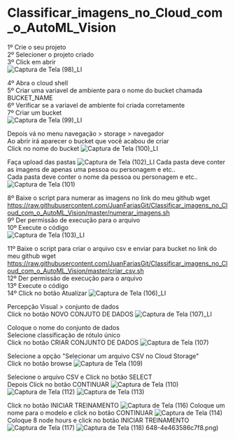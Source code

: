 # Classificar_imagens_no_Cloud_com_o_AutoML_Vision
1º Crie o seu projeto <br>
2º Selecioner o projeto criado <br>
3º Click em abrir <br>
![Captura de Tela (98)_LI](https://user-images.githubusercontent.com/49367122/77254327-2522d280-6c3f-11ea-9cd2-389735b2abb3.jpg)

4º Abra o cloud shell <br>
5º Criar uma variavel de ambiente para o nome do bucket chamada BUCKET_NAME <br>
6º Verificar se a variavel de ambiente foi criada corretamente <br>
7º Criar um bucket <br>
![Captura de Tela (99)_LI](https://user-images.githubusercontent.com/49367122/77254956-f9095080-6c42-11ea-8b40-80628d91d9f5.jpg)

Depois vá no menu navegação > storage > navegador <br>
Ao abrir irá aparecer o bucket que você acabou de criar <br>
Click no nome do bucket
![Captura de Tela (100)_LI](https://user-images.githubusercontent.com/49367122/77255340-5dc5aa80-6c45-11ea-882e-c1119817b4e2.jpg)

Faça upload das pastas
![Captura de Tela (102)_LI](https://user-images.githubusercontent.com/49367122/77255746-8a2ef600-6c48-11ea-9398-f01e9f467324.jpg)
Cada pasta deve conter as imagens de apenas uma pessoa ou personagem e etc.. <br>
Cada pasta deve conter o nome da pessoa ou personagem e etc.. 
![Captura de Tela (101)](https://user-images.githubusercontent.com/49367122/77255812-f90c4f00-6c48-11ea-8d52-35523bc82557.png)

8º Baixe o script para numerar as imagens no link do meu github wget https://raw.githubusercontent.com/JuanFariasGit/Classificar_imagens_no_Cloud_com_o_AutoML_Vision/master/numerar_imagens.sh <br>
9º Der permissão de execução para o arquivo <br>
10º Execute o código <br>
![Captura de Tela (103)_LI](https://user-images.githubusercontent.com/49367122/77256291-0d058000-6c4c-11ea-9316-52c4b7ee9cd5.jpg)

11º Baixe o script para criar o arquivo csv e enviar para bucket no link do meu github wget https://raw.githubusercontent.com/JuanFariasGit/Classificar_imagens_no_Cloud_com_o_AutoML_Vision/master/criar_csv.sh <br>
12º Der permissão de execução para o arquivo <br>
13º Execute o código <br>
14º Click no botão Atualizar
![Captura de Tela (106)_LI](https://user-images.githubusercontent.com/49367122/77256946-1690e700-6c50-11ea-8515-00be226c89c1.jpg)

Percepção Visual > conjunto de dados <br>
Click no botão NOVO CONJUTO DE DADOS
![Captura de Tela (107)_LI](https://user-images.githubusercontent.com/49367122/77257125-1c3afc80-6c51-11ea-9b65-12e5a2fec035.jpg)

Coloque o nome do conjunto de dados <br>
Selecione classificação de rótulo único <br>
Click no botão CRIAR CONJUNTO DE DADOS
![Captura de Tela (107)](https://user-images.githubusercontent.com/49367122/77257480-560d0280-6c53-11ea-8897-dd566232bcd7.png)

Selecione a opção "Selecionar um arquivo CSV no Cloud Storage" <br>
Click no botão browse
![Captura de Tela (109)](https://user-images.githubusercontent.com/49367122/77257903-ed735500-6c55-11ea-9f60-88e28e66e13c.png)

Selecione o arquivo CSV e Click no botão SELECT <br>
Depois Click no botão CONTINUAR
![Captura de Tela (110)](https://user-images.githubusercontent.com/49367122/77257966-522eaf80-6c56-11ea-9eb6-bef03b18a2b4.png)
![Captura de Tela (112)](https://user-images.githubusercontent.com/49367122/77258196-c61d8780-6c57-11ea-9893-816e76797cea.png)
![Captura de Tela (113)](https://user-images.githubusercontent.com/49367122/77258442-5e683c00-6c59-11ea-85d7-30d1d2a03f1c.png)

Click no botão INICIAR TREINAMENTO
![Captura de Tela (116)](https://user-images.githubusercontent.com/49367122/77258642-b2275500-6c5a-11ea-9195-2eb5e2b090d7.png)
Coloque um nome para o modelo e click no botão CONTINUAR 
![Captura de Tela (114)](https://user-images.githubusercontent.com/49367122/77258603-5066eb00-6c5a-11ea-9337-b1e053f03bc1.png)
Coloque 8 node hours e click no botão INICIAR TREINAMENTO
![Captura de Tela (117)](https://user-images.githubusercontent.com/49367122/77258701-1c3ffa00-6c5b-11ea-8482-f6b3647c8ae9.png)
![Captura de Tela (118)](https://user-images.githubusercontent.com/49367122/77258778-996b6f00-6c5b-11ea-92dd-1ff3540ce8e1.png)
648-4e463586c7f8.png)

